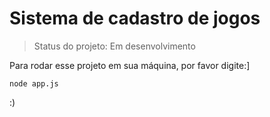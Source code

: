 # Sistema de cadastro de jogos

> Status do projeto: Em desenvolvimento

Para rodar esse projeto em sua máquina, por favor digite:]

```
node app.js
```
:)